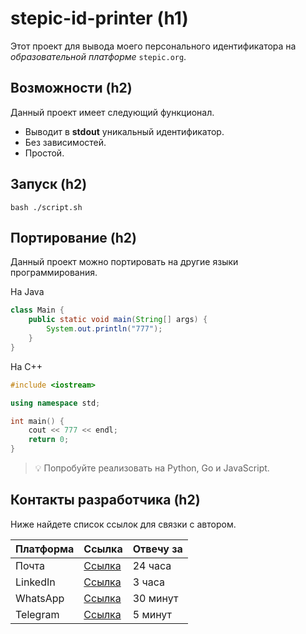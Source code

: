 # stepic-id-printer (h1)
Этот проект для вывода моего персонального идентификатора на *образовательной платформе* ```stepic.org```.

## Возможности (h2)
Данный проект имеет следующий функционал.
- Выводит в **stdout** уникальный идентификатор.
- Без зависимостей.
- Простой.

## Запуск (h2)
```
bash ./script.sh
```

## Портирование (h2)
Данный проект можно портировать на другие языки программирования.  

На Java 
```java
class Main {
    public static void main(String[] args) {
        System.out.println("777");
    }
}
```

На C++
```cpp
#include <iostream>

using namespace std;

int main() {
    cout << 777 << endl;
    return 0;
}
```

> 💡 Попробуйте реализовать на Python, Go и JavaScript.

## Контакты разработчика (h2)
Ниже найдете список ссылок для связки с автором.

| Платформа | Ссылка | Отвечу за |
| --------- | ------ | --------- |
| Почта     | [Ссылка](mailto:twinspazyl@gmail.com) | 24 часа   |
| LinkedIn  | [Ссылка](https://www.linkedin.com/in/yerbolat-pazyl-a33367172/) | 3 часа    |
| WhatsApp  | [Ссылка](https://api.whatsapp.com/send?phone=77052627972) | 30 минут  |
| Telegram  | [Ссылка](https://t.me/pazyll) | 5 минут   |
